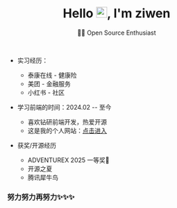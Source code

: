 <p align="center">
  <h1 height="200px" align="center">
   Hello <img src="https://cdn.jsdelivr.net/gh/MaleWeb/picture/images/techblog/hi.gif" width="25">, I'm ziwen
  </h1>
   <p align="center">👨‍💻 Open Source Enthusiast</p>
</p>

<br>

- 实习经历：
  - 泰康在线 - 健康险
  - 美团 - 金融服务
  - 小红书 - 社区
       
- 学习前端的时间：2024.02 -- 至今
  - 喜欢钻研前端开发，热爱开源
  - 这是我的个人网站：[点击进入](https://www.ziwen.icu/)

- 获奖/开源经历
  - ADVENTUREX 2025 一等奖🥇
  - 开源之夏
  - 腾讯犀牛鸟

### 努力努力再努力✨✨✨

